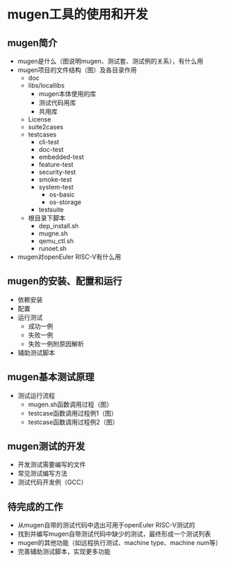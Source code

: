 # mugen工具的使用和开发  
## mugen简介  
- mugen是什么（图说明mugen、测试套、测试例的关系），有什么用  
- mugen项目的文件结构（图）及各目录作用  
    - doc  
    - libs/locallibs  
        - mugen本体使用的库  
        - 测试代码用库  
        - 共用库  
    - License  
    - suite2cases  
    - testcases  
        - cli-test  
        - doc-test  
        - embedded-test  
        - feature-test  
        - security-test  
        - smoke-test  
        - system-test  
            - os-basic  
            - os-storage  
        - testsuite
    - 根目录下脚本  
        - dep_install.sh
        - mugne.sh  
        - qemu_ctl.sh  
        - runoet.sh  
- mugen对openEuler RISC-V有什么用  
## mugen的安装、配置和运行  
- 依赖安装  
- 配置  
- 运行测试  
    - 成功一例  
    - 失败一例  
    - 失败一例附原因解析  
- 辅助测试脚本  
## mugen基本测试原理  
- 测试运行流程   
    - mugen.sh函数调用过程（图）  
    - testcase函数调用过程例1（图）  
    - testcase函数调用过程例2（图）  
## mugen测试的开发  
- 开发测试需要编写的文件  
- 常见测试编写方法  
- 测试代码开发例（GCC） 
## 待完成的工作  
- 从mugen自带的测试代码中选出可用于openEuler RISC-V测试的  
- 找到并编写mugen自带测试代码中缺少的测试，最终形成一个测试列表    
- mugen的其他功能（如远程执行测试、machine type、machine num等）  
- 完善辅助测试脚本，实现更多功能  